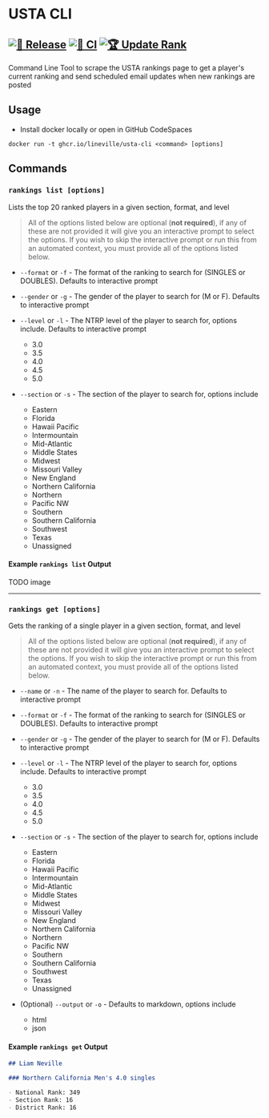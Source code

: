 # USTA CLI

## [![🚀 Release](https://github.com/lineville/usta-cli/actions/workflows/release.yml/badge.svg)](https://github.com/lineville/usta-cli/actions/workflows/release.yml) [![🧪 CI](https://github.com/lineville/usta-cli/actions/workflows/ci.yml/badge.svg)](https://github.com/lineville/usta-cli/actions/workflows/ci.yml) [![🏆 Update Rank](https://github.com/lineville/usta-cli/actions/workflows/update_rank.yml/badge.svg)](https://github.com/lineville/usta-cli/actions/workflows/update_rank.yml)

Command Line Tool to scrape the USTA rankings page to get a player's current ranking and send scheduled email updates when new rankings are posted

## Usage

- Install docker locally or open in GitHub CodeSpaces

```console
docker run -t ghcr.io/lineville/usta-cli <command> [options]
```

## Commands

### `rankings list [options]`

Lists the top 20 ranked players in a given section, format, and level

> All of the options listed below are optional (**not required**), if any of these are not provided it will give you an interactive prompt to select the options. If you wish to skip the interactive prompt or run this from an automated context, you must provide all of the options listed below.

- `--format` or `-f` - The format of the ranking to search for (SINGLES or DOUBLES). Defaults to interactive prompt
- `--gender` or `-g` - The gender of the player to search for (M or F). Defaults to interactive prompt
- `--level` or `-l` - The NTRP level of the player to search for, options include. Defaults to interactive prompt

  - 3.0
  - 3.5
  - 4.0
  - 4.5
  - 5.0

- `--section` or `-s` - The section of the player to search for, options include

  - Eastern
  - Florida
  - Hawaii Pacific
  - Intermountain
  - Mid-Atlantic
  - Middle States
  - Midwest
  - Missouri Valley
  - New England
  - Northern California
  - Northern
  - Pacific NW
  - Southern
  - Southern California
  - Southwest
  - Texas
  - Unassigned

#### Example `rankings list` Output

TODO image

---

### `rankings get [options]`

Gets the ranking of a single player in a given section, format, and level

> All of the options listed below are optional (**not required**), if any of these are not provided it will give you an interactive prompt to select the options. If you wish to skip the interactive prompt or run this from an automated context, you must provide all of the options listed below.

- `--name` or `-n` - The name of the player to search for. Defaults to interactive prompt
- `--format` or `-f` - The format of the ranking to search for (SINGLES or DOUBLES). Defaults to interactive prompt
- `--gender` or `-g` - The gender of the player to search for (M or F). Defaults to interactive prompt
- `--level` or `-l` - The NTRP level of the player to search for, options include. Defaults to interactive prompt

  - 3.0
  - 3.5
  - 4.0
  - 4.5
  - 5.0

- `--section` or `-s` - The section of the player to search for, options include

  - Eastern
  - Florida
  - Hawaii Pacific
  - Intermountain
  - Mid-Atlantic
  - Middle States
  - Midwest
  - Missouri Valley
  - New England
  - Northern California
  - Northern
  - Pacific NW
  - Southern
  - Southern California
  - Southwest
  - Texas
  - Unassigned

- (Optional) `--output` or `-o` - Defaults to markdown, options include
  - html
  - json

#### Example `rankings get` Output

```markdown
## Liam Neville

### Northern California Men's 4.0 singles

- National Rank: 349
- Section Rank: 16
- District Rank: 16
```
